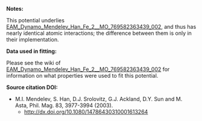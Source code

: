 **Notes:**

This potential underlies [EAM_Dynamo_Mendelev_Han_Fe_2__MO_769582363439_002](https://openkim.org/cite/MO_769582363439_002), and thus has nearly identical atomic interactions; the difference between them is only in their implementation.

**Data used in fitting:**

Please see the wiki of  [EAM_Dynamo_Mendelev_Han_Fe_2__MO_769582363439_002](https://openkim.org/cite/MO_769582363439_002) for information on what properties were used to fit this potential.

**Source citation DOI:**

* M.I. Mendelev, S. Han, D.J. Srolovitz, G.J. Ackland, D.Y. Sun and M. Asta, Phil. Mag. 83, 3977-3994 (2003).
    - http://dx.doi.org/10.1080/14786430310001613264
